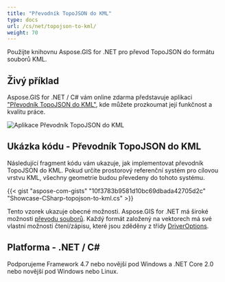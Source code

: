 ```yaml
---
title: "Převodník TopoJSON do KML"
type: docs
url: /cs/net/topojson-to-kml/
weight: 70
---
```


Použijte knihovnu Aspose.GIS for .NET pro převod TopoJSON do formátu souborů KML.

## **Živý příklad**

Aspose.GIS for .NET / C# vám online zdarma představuje aplikaci ["Převodník TopoJSON do KML"](https://products.aspose.app/gis/conversion/topojson-to-kml), kde můžete prozkoumat její funkčnost a kvalitu práce.

![Aplikace Převodník TopoJSON do KML](conversion.png)

## **Ukázka kódu - Převodník TopoJSON do KML**

Následující fragment kódu vám ukazuje, jak implementovat převodník TopoJSON do KML. Pokud určíte prostorový referenční systém pro cílovou vrstvu KML, všechny geometrie budou převedeny do tohoto systému. 

{{< gist "aspose-com-gists" "10f3783b9581d10bc69dbada42705d2c" "Showcase-CSharp-topojson-to-kml.cs" >}}

Tento vzorek ukazuje obecné možnosti. Aspose.GIS for .NET má široké možnosti [převodu souborů](https://docs.aspose.com/gis/net/vector-layers/). Každý formát založený na vektorech má své vlastní možnosti čtení/zápisu, které jsou zděděny z třídy [DriverOptions](https://reference.aspose.com/gis/net/aspose.gis/driveroptions).

## **Platforma - .NET / C#**

Podporujeme Framework 4.7 nebo novější pod Windows a .NET Core 2.0 nebo novější pod Windows nebo Linux.
